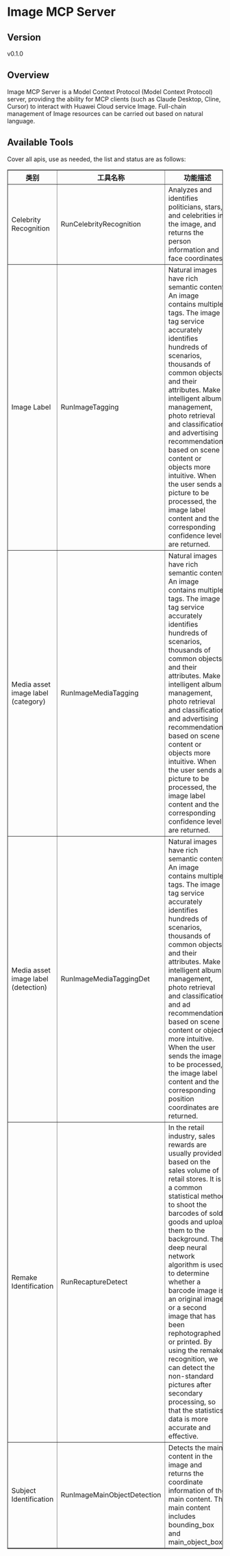 # Image MCP Server 


## Version
v0.1.0

## Overview

Image MCP Server is a Model Context Protocol (Model Context Protocol) server, providing the ability for MCP clients (such as Claude Desktop, Cline, Cursor) to interact with Huawei Cloud service Image. Full-chain management of Image resources can be carried out based on natural language.

## Available Tools
Cover all apis, use as needed, the list and status are as follows:

<html>
    <head></head>
    <body>
        <table border="1" cellspacing="0" cellpadding="5">
            <tbody>
                <tr>
                    <th>类别</th>
                    <th>工具名称</th>
                    <th>功能描述</th>
                    <th>状态</th>
                </tr>
                <tr>
                    <td rowspan="1">Celebrity Recognition</td>
                    <td>RunCelebrityRecognition</td>
                    <td>Analyzes and identifies politicians, stars, and celebrities in the image, and returns the person information and face coordinates.</td>
                    <td>To be tested</td>
                </tr>
                <tr>
                    <td rowspan="1">Image Label</td>
                    <td>RunImageTagging</td>
                    <td>Natural images have rich semantic content. An image contains multiple tags. The image tag service accurately identifies hundreds of scenarios, thousands of common objects, and their attributes. Make intelligent album management, photo retrieval and classification, and advertising recommendations based on scene content or objects more intuitive. When the user sends a picture to be processed, the image label content and the corresponding confidence level are returned.</td>
                    <td>To be tested</td>
                </tr>
                <tr>
                    <td rowspan="1">Media asset image label (category)</td>
                    <td>RunImageMediaTagging</td>
                    <td>Natural images have rich semantic content. An image contains multiple tags. The image tag service accurately identifies hundreds of scenarios, thousands of common objects, and their attributes. Make intelligent album management, photo retrieval and classification, and advertising recommendations based on scene content or objects more intuitive. When the user sends a picture to be processed, the image label content and the corresponding confidence level are returned.</td>
                    <td>To be tested</td>
                </tr>
                <tr>
                    <td rowspan="1">Media asset image label (detection)</td>
                    <td>RunImageMediaTaggingDet</td>
                    <td>Natural images have rich semantic content. An image contains multiple tags. The image tag service accurately identifies hundreds of scenarios, thousands of common objects, and their attributes. Make intelligent album management, photo retrieval and classification, and ad recommendation based on scene content or object more intuitive. When the user sends the image to be processed, the image label content and the corresponding position coordinates are returned.</td>
                    <td>To be tested</td>
                </tr>
                <tr>
                    <td rowspan="1">Remake Identification</td>
                    <td>RunRecaptureDetect</td>
                    <td>In the retail industry, sales rewards are usually provided based on the sales volume of retail stores. It is a common statistical method to shoot the barcodes of sold goods and upload them to the background. The deep neural network algorithm is used to determine whether a barcode image is an original image or a second image that has been rephotographed or printed. By using the remake recognition, we can detect the non-standard pictures after secondary processing, so that the statistics data is more accurate and effective.</td>
                    <td>To be tested</td>
                </tr>
                <tr>
                    <td rowspan="1">Subject Identification</td>
                    <td>RunImageMainObjectDetection</td>
                    <td>Detects the main content in the image and returns the coordinate information of the main content. The main content includes bounding_box and main_object_box.</td>
                    <td>To be tested</td>
                </tr>
            </tbody>
        </table>
    </body>
</html>
